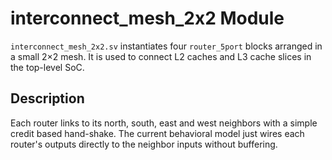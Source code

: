 # interconnect_mesh_2x2 Module

`interconnect_mesh_2x2.sv` instantiates four `router_5port` blocks arranged in a small 2×2 mesh. It is used to connect L2 caches and L3 cache slices in the top-level SoC.

## Description

Each router links to its north, south, east and west neighbors with a simple credit based hand-shake. The current behavioral model just wires each router's outputs directly to the neighbor inputs without buffering.
